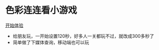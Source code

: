 # 色彩连连看小游戏

[开始体验](https://kamyochae.github.io/ColorFindFine/)

- 给朋友玩，一开始设置120秒，好多人一关都玩不过，就改成300多秒了
- 简单做了下媒体查询，移动端也可以玩
